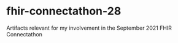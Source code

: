 # fhir-connectathon-28
Artifacts relevant for my involvement in the September 2021 FHIR Connectathon
